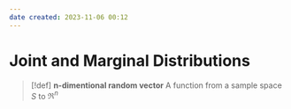 ```yaml
---
date created: 2023-11-06 00:12
---
```


# Joint and Marginal Distributions

> [!def]
> **n-dimentional random vector**
> A function from a sample space $S$ to $\Re^n$

